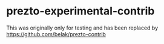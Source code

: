 # prezto-experimental-contrib

This was originally only for testing and has been replaced by https://github.com/belak/prezto-contrib
